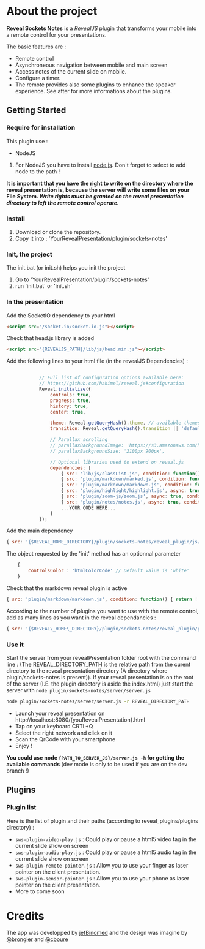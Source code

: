 # About the project

**Reveal Sockets Notes** is a _[RevealJS](https://github.com/hakimel/reveal.js/)_ plugin that transforms your mobile into a remote control for your presentations.

The basic features are : 

* Remote control 
* Asynchroneous navigation between mobile and main screen
* Access notes of the current slide on mobile.
* Configure a timer.
* The remote provides also some plugins to enhance the speaker experience. See after for more informations about the plugins.

## Getting Started

### Require for installation

This plugin use : 

 * NodeJS

1. For NodeJS you have to install [node.js](http://nodejs.org/download/). Don't forget to select to add node to the path ! 


**It is important that you have the right to write on the directory where the reveal presentation is, because the server will write some files on your File System. _Write rights must be granted on the reveal presentation directory to left the remote control operate._**


### Install

1. Download or clone the repository.
2. Copy it into : 'YourRevealPresentation/plugin/sockets-notes'

### Init, the project

The init.bat (or init.sh) helps you init the project

1. Go to 'YourRevealPresentation/plugin/sockets-notes'
2. run 'init.bat' or 'init.sh'

### In the presentation


Add the SocketIO dependency to your html

```html
<script src="/socket.io/socket.io.js"></script>
```

Check that head.js library is added

```html
<script src="{REVEALJS_PATH}/lib/js/head.min.js"></script>
```


Add the following lines to your html file (in the revealJS Dependencies) : 


```javascript

			// Full list of configuration options available here:
			// https://github.com/hakimel/reveal.js#configuration
			Reveal.initialize({
				controls: true,
				progress: true,
				history: true,
				center: true,

				theme: Reveal.getQueryHash().theme, // available themes are in /css/theme
				transition: Reveal.getQueryHash().transition || 'default', // default/cube/page/concave/zoom/linear/fade/none

				// Parallax scrolling
				// parallaxBackgroundImage: 'https://s3.amazonaws.com/hakim-static/reveal-js/reveal-parallax-1.jpg',
				// parallaxBackgroundSize: '2100px 900px',

				// Optional libraries used to extend on reveal.js
				dependencies: [
					{ src: 'lib/js/classList.js', condition: function() { return !document.body.classList; } },
					{ src: 'plugin/markdown/marked.js', condition: function() { return !!document.querySelector( '[data-markdown]' ); } },
					{ src: 'plugin/markdown/markdown.js', condition: function() { return !!document.querySelector( '[data-markdown]' ); } },
					{ src: 'plugin/highlight/highlight.js', async: true, callback: function() { hljs.initHighlightingOnLoad(); } },
					{ src: 'plugin/zoom-js/zoom.js', async: true, condition: function() { return !!document.body.classList; } },
					{ src: 'plugin/notes/notes.js', async: true, condition: function() { return !!document.body.classList; } },
                    ...YOUR CODE HERE...
				]
			});

```

Add the main dependency

```javascript
{ src: '{$REVEAL_HOME_DIRECTORY}/plugin/sockets-notes/reveal_plugin/js/notes-client.js', async: true, callback: function() { RevealClientNotes.init({}); } }
```

The object requested by the 'init' method has an optionnal parameter

```javascript
    {
        controlsColor : 'htmlColorCode' // Default value is 'white'
    }
```

Check that the markdown reveal plugin is active

```javascript
{ src: 'plugin/markdown/markdown.js', condition: function() { return !!document.querySelector( '[data-markdown]' ); } }
```

According to the number of plugins you want to use with the remote control, add as many lines as you want in the reveal dependancies : 

```javascript
{ src: '{$REVEAL\_HOME\_DIRECTORY}/plugin/sockets-notes/reveal_plugin/plugins/*{thePluginYouWant}*.js', async: true}
```

### Use it

Start the server from your revealPresentation folder root with the command line : 
(The REVEAL\_DIRECTORY\_PATH is the relative path from the curent directory to the reveal presentation directory (A directory where plugin/sockets-notes is present)). If your reveal presentation is on the root of the server (I.E. the plugin directory is aside the index.html) just start the server with ```node plugin/sockets-notes/server/server.js```

```Bash
node plugin/sockets-notes/server/server.js -r REVEAL_DIRECTORY_PATH
```

* Launch your reveal presentation on http://localhost:8080/{youRevealPresentation}.html
* Tap on your keyboard CRTL+Q
* Select the right network and click on it
* Scan the QrCode with your smartphone
* Enjoy ! 


**You could use node ```{PATH_TO_SERVER_JS}/server.js -h``` for getting the available commands** (dev mode is only to be used if you are on the dev branch !)


## Plugins

### Plugin list

Here is the list of plugin and their paths (according to reveal\_plugins/plugins directory) : 

 * ```sws-plugin-video-play.js``` : Could play or pause a html5 video tag in the current slide show on screen
 * ```sws-plugin-audio-play.js``` : Could play or pause a html5 audio tag in the current slide show on screen
 * ```sws-plugin-remote-pointer.js``` : Allow you to use your finger as laser pointer on the client presentation.
 * ```sws-plugin-sensor-pointer.js``` : Allow you to use your phone as laser pointer on the client presentation.
 *  More to come soon
 

# Credits 

The app was developped by [jefBinomed](https://github.com/jefBinomed) and the design was imagine by [@brongier](https://twitter.com/brongier) and [@cboure](https://twitter.com/cboure)